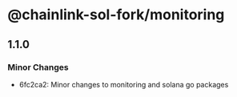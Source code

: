 # @chainlink-sol-fork/monitoring

## 1.1.0

### Minor Changes

- 6fc2ca2: Minor changes to monitoring and solana go packages
